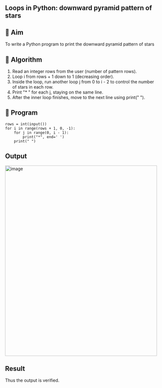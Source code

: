 ## Loops in Python: downward pyramid pattern of stars

## 🎯 Aim
To write a Python program to print the downward pyramid pattern of stars

## 🧠 Algorithm
1. Read an integer rows from the user (number of pattern rows).
2. Loop i from rows + 1 down to 1 (decreasing order).
3. Inside the loop, run another loop j from 0 to i - 2 to control the number of stars in each row.
4. Print "* " for each j, staying on the same line.
5. After the inner loop finishes, move to the next line using print(" ").

## 🧾 Program
~~~
rows = int(input())
for i in range(rows + 1, 0, -1):
    for j in range(0, i - 1):
        print("*", end=' ')
    print(" ")
~~~
## Output
<img width="496" height="622" alt="image" src="https://github.com/user-attachments/assets/052a3d3d-4021-43ba-a225-3923f03deda0" />



## Result
Thus the output is verified.
